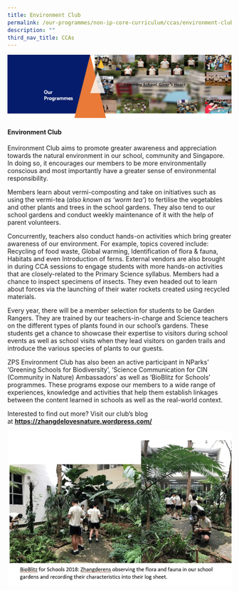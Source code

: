 ```yaml
---
title: Environment Club
permalink: /our-programmes/non-ip-core-curriculum/ccas/environment-club/
description: ""
third_nav_title: CCAs
---
```

<img src="/images/OurProgrammes1.png">
<h4><strong>Environment Club</strong></h4>
<p>Environment Club aims to promote greater awareness and appreciation towards the natural environment in our school, community and Singapore. In doing so, it encourages our members to be more environmentally conscious and most importantly have a greater sense of environmental responsibility.</p>
<p>Members learn about vermi-composting and take on initiatives such as using the vermi-tea (<em>also known as &lsquo;worm tea&rsquo;</em>) to fertilise the vegetables and other plants and trees in the school gardens. They also tend to our school gardens and conduct weekly maintenance of it with the help of parent volunteers.</p>
<p>Concurrently, teachers also conduct hands-on activities which bring greater awareness of our environment. For example, topics covered include: Recycling of food waste, Global warming, Identification of flora &amp; fauna, Habitats and even Introduction of ferns. External vendors are also brought in during CCA sessions to engage students with more hands-on activities that are closely-related to the Primary Science syllabus. Members had a chance to inspect specimens of insects. They even headed out to learn about forces via the launching of their water rockets created using recycled materials.</p>
<p>Every year, there will be a member selection for students to be Garden Rangers. They are trained by our teachers-in-charge and Science teachers on the different types of plants found in our school&rsquo;s gardens. These students get a chance to showcase their expertise to visitors during school events as well as school visits when they lead visitors on garden trails and introduce the various species of plants to our guests.</p>
<p>ZPS Environment Club has also been an active participant in NParks&rsquo; &lsquo;Greening Schools for Biodiversity&rsquo;, &lsquo;Science Communication for CIN (Community in Nature) Ambassadors&rsquo; as well as &lsquo;BioBlitz for Schools&rsquo; programmes. These programs expose our members to a wide range of experiences, knowledge and activities that help them establish linkages between the content learned in schools as well as the real-world context.</p>
<p>Interested to find out more? Visit our club&rsquo;s blog at&nbsp;<strong><a href="https://zhangdelovesnature.wordpress.com/">https://zhangdelovesnature.wordpress.com/</a></strong></p>
<img src="/images/Environment%20Club.gif">